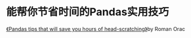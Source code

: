 # 能帮你节省时间的Pandas实用技巧

[《Pandas tips that will save you hours of head-scratching》](https://towardsdatascience.com/pandas-tips-that-will-save-you-hours-of-head-scratching-31d8572218c9)by Roman Orac 

